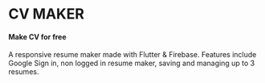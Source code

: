 # CV MAKER

#### Make CV for free

A responsive resume maker made with Flutter & Firebase. Features include Google Sign in, non logged in resume maker, saving and managing up to 3 resumes.





